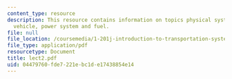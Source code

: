 ```yaml
---
content_type: resource
description: This resource contains information on topics physical system, infrastructure,
  vehicle, power system and fuel.
file: null
file_location: /coursemedia/1-201j-introduction-to-transportation-systems-fall-2006/04479760fde7221ebc1de17438854e14_lect2.pdf
file_type: application/pdf
resourcetype: Document
title: lect2.pdf
uid: 04479760-fde7-221e-bc1d-e17438854e14
---
```

